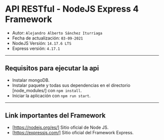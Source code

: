 # API RESTful - NodeJS Express 4 Framework

* Autor: `Alejandro Alberto Sánchez Iturriaga`
* Fecha de actualización: `03-09-2021`
* NodeJS Versión: `14.17.6 LTS`
* Express versión: `4.17.1`

---

## Requisitos para ejecutar la api

* Instalar mongoDB.
* Instalar paquete y todas sus dependencias en el directorio [node_modules/] con `npm install`.
* Iniciar la aplicación con `npm run start`.

---

## Link importantes del Framework

* [https://nodejs.org/es/]  Sitio oficial de Node JS.
* [https://expressjs.com/]  Sitio oficial del Framework Express.
